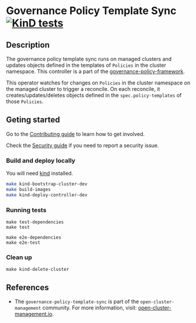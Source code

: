 [comment]: # ( Copyright Contributors to the Open Cluster Management project )

# Governance Policy Template Sync [![KinD tests](https://github.com/stolostron/governance-policy-template-sync/actions/workflows/kind.yml/badge.svg?branch=main&event=push)](https://github.com/stolostron/governance-policy-template-sync/actions/workflows/kind.yml)

## Description

The governance policy template sync runs on managed clusters and updates objects defined in the templates of `Policies` in the cluster namespace. This controller is a part of the [governance-policy-framework](https://github.com/stolostron/governance-policy-framework).

This operator watches for changes on `Policies` in the cluster namespace on the managed cluster to trigger a reconcile. On each reconcile, it creates/updates/deletes objects defined in the `spec.policy-templates` of those `Policies`.

## Geting started

Go to the
[Contributing guide](https://github.com/open-cluster-management-io/community/blob/main/sig-policy/contribution-guidelines.md)
to learn how to get involved.

Check the [Security guide](SECURITY.md) if you need to report a security issue.

### Build and deploy locally
You will need [kind](https://kind.sigs.k8s.io/docs/user/quick-start/) installed.

```bash
make kind-bootstrap-cluster-dev
make build-images
make kind-deploy-controller-dev
```
### Running tests
```
make test-dependencies
make test

make e2e-dependencies
make e2e-test
```

### Clean up
```
make kind-delete-cluster
```

## References

- The `governance-policy-template-sync` is part of the `open-cluster-management` community. For more information, visit: [open-cluster-management.io](https://open-cluster-management.io).

<!---
Date: 08/22/2022
-->
